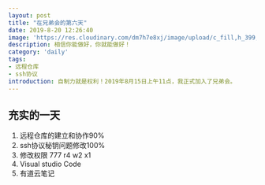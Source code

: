 ```yaml
---
layout: post
title: "在兄弟会的第六天"
date: 2019-8-20 12:26:40
image: 'https://res.cloudinary.com/dm7h7e8xj/image/upload/c_fill,h_399,w_760/v1501268554/sunrise_ttb9nk.jpg'
description: 相信你能做好，你就能做好！
category: 'daily'
tags:
- 远程仓库
- ssh协议
introduction: 自制力就是权利！2019年8月15日上午11点，我正式加入了兄弟会。
---
```


## 充实的一天

1. 远程仓库的建立和协作90%  
2. ssh协议秘钥问题修改100%  
3. 修改权限 777 r4 w2 x1    
4. Visual studio Code  
5. 有道云笔记  














